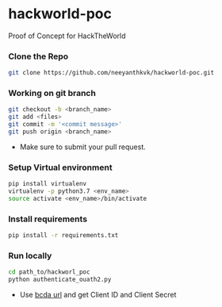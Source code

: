 # hackworld-poc
Proof of Concept for HackTheWorld

### Clone the Repo
```bash
git clone https://github.com/neeyanthkvk/hackworld-poc.git
```

### Working on git branch
```bash
git checkout -b <branch_name>
git add <files>
git commit -m '<commit message>'
git push origin <branch_name>
```
- Make sure to submit your pull request. 

### Setup Virtual environment
```bash
pip install virtualenv
virtualenv -p python3.7 <env_name>
source activate <env_name>/bin/activate
```

### Install requirements
```bash
pip install -r requirements.txt
```

### Run locally

```bash
cd path_to/hackworl_poc
python authenticate_ouath2.py
```

- Use [bcda url](https://bcda.cms.gov/sandbox/user-guide/) and get Client ID and Client Secret 
